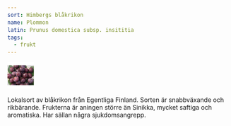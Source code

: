 ```yaml
---
sort: Himbergs blåkrikon
name: Plommon
latin: Prunus domestica subsp. insititia
tags:
  - frukt
---
```


<img src="/img/prunus-domestica-himbergs.jpg" width="60" data-srcset="1x, 1.5x, 2x" alt="Prunus domestica subsp. insititia" data-attribution="https://www.blomqvistplantskola.com/index.php?route=product/product&product_id=1733">

Lokalsort av blåkrikon från Egentliga Finland. Sorten är snabbväxande och rikbärande. Frukterna är aningen större än Sinikka, mycket saftiga och aromatiska. Har sällan några sjukdomsangrepp.
